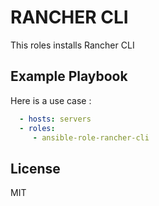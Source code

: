 RANCHER CLI
===========

This roles installs Rancher CLI

Example Playbook
----------------

Here is a use case :

```yaml
  - hosts: servers
  - roles:
     - ansible-role-rancher-cli
```

License
-------

MIT
